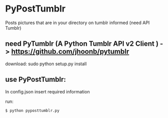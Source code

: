 # PyPostTumblr

Posts pictures that are in your directory on tumblr informed (need API Tumblr)

## need PyTumblr (A Python Tumblr API v2 Client ) -> https://github.com/jhoonb/pytumblr

download: sudo python setup.py install

## use PyPostTumblr:

In config.json insert required information

run: 
``` bash
$ python pyposttumblr.py
```
